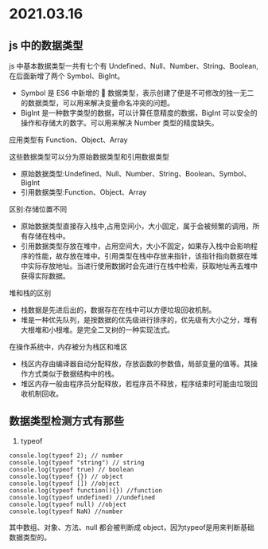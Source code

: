 # 2021.03.16

## js 中的数据类型

js 中基本数据类型一共有七个有 Undefined、Null、Number、String、Boolean,在后面新增了两个 Symbol、BigInt。

- Symbol 是 ES6 中新增的  数据类型，表示创建了便是不可修改的独一无二的数据类型，可以用来解决变量命名冲突的问题。
- BigInt 是一种数字类型的数据，可以计算任意精度的数据，BigInt 可以安全的操作和存储大的数字。可以用来解决 Number 类型的精度缺失。

应用类型有 Function、Object、Array

这些数据类型可以分为原始数据类型和引用数据类型

- 原始数据类型:Undefined、Null、Number、String、Boolean、Symbol、BigInt
- 引用数据类型:Function、Object、Array

区别:存储位置不同

- 原始数据类型直接存入栈中,占用空间小，大小固定，属于会被频繁的调用，所有存储在栈中。
- 引用数据类型存放在堆中，占用空间大，大小不固定，如果存入栈中会影响程序的性能，故存放在堆中。引用类型在栈中存放来指针，该指针指向数据在堆中实际存放地址。当进行使用数据时会先进行在栈中检索，获取地址再去堆中获得实际数据。

堆和栈的区别

- 栈数据是先进后出的，数据存在在栈中可以方便垃圾回收机制。
- 堆是一种优先队列，是按数据的优先级进行排序的，优先级有大小之分，堆有大根堆和小根堆。是完全二叉树的一种实现法式。

在操作系统中，内存被分为栈区和堆区

- 栈区内存由编译器自动分配释放，存放函数的参数值，局部变量的值等。其操作方式类似于数据结构中的栈。
- 堆区内存一般由程序员分配释放，若程序员不释放，程序结束时可能由垃圾回收机制回收。

## 数据类型检测方式有那些

1. typeof

```
console.log(typeof 2); // number
console.log(typeof "string") // string
console.log(typeof true) // boolean
console.log(typeof {}) // object
console.log(typeof []) //object
console.log(typeof function(){}) //function
console.log(typeof undefined) //undefined
console.log(typeof null) //object
console.log(typeof NaN) //number
```

其中数组、对象、方法、null 都会被判断成 object，因为typeof是用来判断基础数据类型的。
